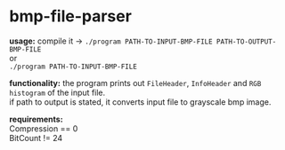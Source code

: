 # bmp-file-parser
**usage:**
compile it -> `./program PATH-TO-INPUT-BMP-FILE PATH-TO-OUTPUT-BMP-FILE`<br>
or<br>
`./program PATH-TO-INPUT-BMP-FILE`<br>

**functionality:**
the program prints out `FileHeader`, `InfoHeader` and `RGB histogram` of the input file.<br>
if path to output is stated, it converts input file to grayscale bmp image.<br>

**requirements:**<br>
Compression == 0<br>
BitCount != 24